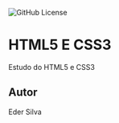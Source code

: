 ![GitHub License](https://img.shields.io/github/license/somadekadane/site?style=for-the-badge)

# HTML5 E CSS3
Estudo do HTML5 e CSS3
## Autor
Eder Silva

